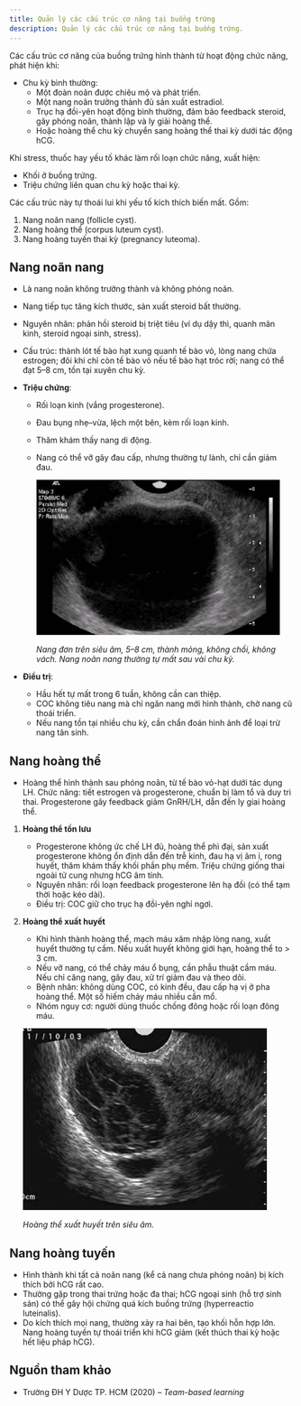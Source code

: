 ```yaml
---
title: Quản lý các cấu trúc cơ năng tại buồng trứng
description: Quản lý các cấu trúc cơ năng tại buồng trứng.
---
```


Các cấu trúc cơ năng của buồng trứng hình thành từ hoạt động chức năng, phát hiện khi:

- Chu kỳ bình thường:
  - Một đoàn noãn được chiêu mộ và phát triển.
  - Một nang noãn trưởng thành đủ sản xuất estradiol.
  - Trục hạ đồi-yên hoạt động bình thường, đảm bảo feedback steroid, gây phóng noãn, thành lập và ly giải hoàng thể.
  - Hoặc hoàng thể chu kỳ chuyển sang hoàng thể thai kỳ dưới tác động hCG.

Khi stress, thuốc hay yếu tố khác làm rối loạn chức năng, xuất hiện:

- Khối ở buồng trứng.
- Triệu chứng liên quan chu kỳ hoặc thai kỳ.

Các cấu trúc này tự thoái lui khi yếu tố kích thích biến mất. Gồm:

1. Nang noãn nang (follicle cyst).
2. Nang hoàng thể (corpus luteum cyst).
3. Nang hoàng tuyến thai kỳ (pregnancy luteoma).

## Nang noãn nang

- Là nang noãn không trưởng thành và không phóng noãn.
- Nang tiếp tục tăng kích thước, sản xuất steroid bất thường.
- Nguyên nhân: phản hồi steroid bị triệt tiêu (ví dụ dậy thì, quanh mãn kinh, steroid ngoại sinh, stress).
- Cấu trúc: thành lót tế bào hạt xung quanh tế bào vỏ, lòng nang chứa estrogen; đôi khi chỉ còn tế bào vỏ nếu tế bào hạt tróc rời; nang có thể đạt 5–8 cm, tồn tại xuyên chu kỳ.

- **Triệu chứng**:

  - Rối loạn kinh (vắng progesterone).
  - Đau bụng nhẹ–vừa, lệch một bên, kèm rối loạn kinh.
  - Thăm khám thấy nang di động.
  - Nang có thể vỡ gây đau cấp, nhưng thường tự lành, chỉ cần giảm đau.

    ![Nang noãn nang trên siêu âm](../../../../assets/phu-khoa/quan-ly-cac-cau-truc-co-nang-buong-trung/nang-noan-nang-tren-sieu-am.png)

    _Nang đơn trên siêu âm, 5–8 cm, thành mỏng, không chồi, không vách. Nang noãn nang thường tự mất sau vài chu kỳ._

- **Điều trị**:
  - Hầu hết tự mất trong 6 tuần, không cần can thiệp.
  - COC không tiêu nang mà chỉ ngăn nang mới hình thành, chờ nang cũ thoái triển.
  - Nếu nang tồn tại nhiều chu kỳ, cần chẩn đoán hình ảnh để loại trừ nang tân sinh.

## Nang hoàng thể

- Hoàng thể hình thành sau phóng noãn, từ tế bào vỏ-hạt dưới tác dụng LH. Chức năng: tiết estrogen và progesterone, chuẩn bị làm tổ và duy trì thai. Progesterone gây feedback giảm GnRH/LH, dẫn đến ly giai hoàng thể.

1. **Hoàng thể tồn lưu**

   - Progesterone không ức chế LH đủ, hoàng thể phì đại, sản xuất progesterone không ổn định dẫn đến trễ kinh, đau hạ vị âm ỉ, rong huyết, thăm khám thấy khối phần phụ mềm. Triệu chứng giống thai ngoài tử cung nhưng hCG âm tính.
   - Nguyên nhân: rối loạn feedback progesterone lên hạ đồi (có thể tạm thời hoặc kéo dài).
   - Điều trị: COC giữ cho trục hạ đồi-yên nghỉ ngơi.

2. **Hoàng thể xuất huyết**

   - Khi hình thành hoàng thể, mạch máu xâm nhập lòng nang, xuất huyết thường tự cầm. Nếu xuất huyết không giới hạn, hoàng thể to > 3 cm.
   - Nếu vỡ nang, có thể chảy máu ổ bụng, cần phẫu thuật cầm máu. Nếu chỉ căng nang, gây đau, xử trí giảm đau và theo dõi.
   - Bệnh nhân: không dùng COC, có kinh đều, đau cấp hạ vị ở pha hoàng thể. Một số hiếm chảy máu nhiều cần mổ.
   - Nhóm nguy cơ: người dùng thuốc chống đông hoặc rối loạn đông máu.

   ![Hoàng thể xuất huyết trên siêu âm](../../../../assets/phu-khoa/quan-ly-cac-cau-truc-co-nang-buong-trung/hoang-the-xuat-huyet-tren-sieu-am.png)

   _Hoàng thể xuất huyết trên siêu âm._

## Nang hoàng tuyến

- Hình thành khi tất cả noãn nang (kể cả nang chưa phóng noãn) bị kích thích bởi hCG rất cao.
- Thường gặp trong thai trứng hoặc đa thai; hCG ngoại sinh (hỗ trợ sinh sản) có thể gây hội chứng quá kích buồng trứng (hyperreactio luteinalis).
- Do kích thích mọi nang, thường xảy ra hai bên, tạo khối hỗn hợp lớn. Nang hoàng tuyến tự thoái triển khi hCG giảm (kết thúch thai kỳ hoặc hết liệu pháp hCG).

## Nguồn tham khảo

- Trường ĐH Y Dược TP. HCM (2020) – _Team-based learning_
